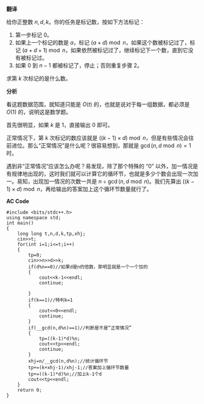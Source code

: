 **翻译**

给你正整数 $n,d,k$。你的任务是标记数，按如下方法标记：
1. 第一步标记 $0$。
2. 如果上一个标记的数是 $a$，标记 $(a+d)\bmod n$，如果这个数被标记过了，标记 $(a+d+1)\bmod n$，如果依然被标记过了，继续标记下一个数，直到它没有被标记过。
3. 如果 $0$ 到 $n-1$ 都被标记了，停止；否则重复步骤 $2$。

求第 $k$ 次标记的是什么数。

**分析**

看这题数据范围，就知道只能是 $O(t)$ 的，也就是说对于每一组数据，都必须是 $O(1)$ 的，说明这是数学题。

首先很明显，如果 $k$ 是 $1$，直接输出 $0$ 即可。

正常情况下，第 $k$ 次标记的数应该就是 $((k-1)\times d)\bmod n$，但是有些情况会往前进位。那么“正常情况”是什么呢？很容易想到，那就是 $\gcd(n,d\bmod n)=1$ 时。

遇到非“正常情况”应该怎么办呢？易发现，除了那个特殊的 “$0$” 以外，加一情况是有规律地出现的，这时我们就可以计算它的循环节，也就是多少个数会出现一次加一。易知，出现加一情况的次数一共是 $n\div \gcd(n,d\bmod n)$。我们先算出 $((k-1)\times d)\bmod n$，再给输出的答案加上这个循环节数量就行了。

**AC Code**
```
#include <bits/stdc++.h>
using namespace std;
int main()
{
	long long t,n,d,k,tp,xhj;
	cin>>t;
	for(int i=1;i<=t;i++)
	{
		tp=0;
		cin>>n>>d>>k;
		if(d%n==0)//如果d是n的倍数，那明显就是一个一个加的
		{
			cout<<k-1<<endl;
			continue;
			
		}
		if(k==1)//特判k=1
		{
			cout<<0<<endl;
			continue;
		}
		if(__gcd(n,d%n)==1)//判断是不是“正常情况”
		{
			tp=((k-1)*d)%n;
			cout<<tp<<endl;
			continue;
		}
		xhj=n/__gcd(n,d%n);//统计循环节
		tp+=(k+xhj-1)/xhj-1;//答案加上循环节数量
		tp+=((k-1)*d)%n;//加上k-1个d
		cout<<tp<<endl;
	}
	return 0;
}
```
